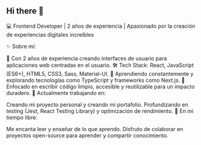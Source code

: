 ## Hi there 👋

💻 Frontend Developer | 2 años de experiencia | Apasionado por la creación de experiencias digitales increíbles

✨ Sobre mí:

🌟 Con 2 años de experiencia creando interfaces de usuario para aplicaciones web centradas en el usuario.
🛠️ Tech Stack: React, JavaScript (ES6+), HTML5, CSS3, Sass, Material-UI.
🚀 Aprendiendo constantemente y explorando tecnologías como TypeScript y frameworks como Next.js.
🎯 Enfocado en escribir código limpio, accesible y reutilizable para un impacto duradero.
📂 Actualmente trabajando en:

Creando mi proyecto personal y creando mi portafolio.
Profundizando en testing (Jest, React Testing Library) y optimización de rendimiento.
🌱 En mi tiempo libre:

Me encanta leer y enseñar de lo que aprendo.
Disfruto de colaborar en proyectos open-source para aprender y compartir conocimiento.
